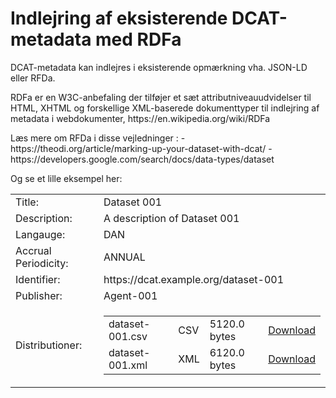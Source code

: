 <!DOCTYPE html>
<html prefix="dct: http://purl.org/dc/terms/
              rdf: http://www.w3.org/1999/02/22-rdf-syntax-ns#
              dcat: http://www.w3.org/ns/dcat#
              foaf: http://xmlns.com/foaf/0.1/">
<body>
<h1>Indlejring af eksisterende DCAT-metadata med RDFa</h1>

<p>DCAT-metadata kan indlejres i eksisterende opmærkning vha. JSON-LD eller RFDa. </p>

<p>RDFa er en W3C-anbefaling der tilføjer et sæt attributniveauudvidelser til HTML, XHTML og forskellige XML-baserede dokumenttyper til indlejring af metadata i webdokumenter, https://en.wikipedia.org/wiki/RDFa</p>
<p>
Læs mere om RFDa i disse vejledninger :
- https://theodi.org/article/marking-up-your-dataset-with-dcat/
- https://developers.google.com/search/docs/data-types/dataset</p>

<p>Og se et lille eksempel her:</p>
<!-- A DATASET --> 
<article about="https://dcat.example.org/dataset-001" typeof="dcat:Dataset">
  <table class="table">
    <tr><td>Title:</td><td property="dc:title">Dataset 001</td></tr>
    <tr><td>Description:</td> <td property="dc:description">A description of Dataset 001</td></tr>
    <tr><td>Langauge:</td> <td property="dc:language" resource="http://publications.europa.eu/resource/dataset/language/DAN">DAN</td></tr>
    <tr><td>Accrual Periodicity:</td> <td property="dcat:accrualPeriodicity" resource="http://publications.europa.eu/resource/authority/frequency/ANNUAL">ANNUAL</td>	  </tr>
    <tr><td>Identifier:</td> <td property="dc:identifier" resource="https://dcat.example.org/dataset-001">https://dcat.example.org/dataset-001</td></tr>
    <tr><td>Publisher:</td> <td property="dc:publisher" resource="https://dcat.example.org/agent-001">Agent-001</td></tr>	  
    <tr><td class="field-label">Distributioner:</td>
	<td><!-- DATASET DISTRIBUTIONS --> 	  
		<table class="table">
			<tr property="dcat:distribution" typeof="dcat:Distribution" resource="https://dcat.example.org/dataset-001.csv">
				<td property="dct:title">dataset-001.csv</td>
				<td property="dcat:format" resource="http://publications.europa.eu/resource/authority/file-type/csv">CSV</td>
				<td property="dcat:byteSize" content="5120.0" datatype="xsd:decimal">5120.0 bytes</td>
				<td><a property="dcat:accessURL" class="btn btn-primary" href="https://dcat.example.org/dataset-001.csv">Download</a>
				</td>
			</tr>
			<tr property="dcat:distribution" typeof="dcat:Distribution" resource="https://dcat.example.org/dataset-001.xml">
				<td property="dct:title">dataset-001.xml</td>
				<td property="dcat:format" resource="http://publications.europa.eu/resource/authority/file-type/xml">XML</td>
				<td property="dcat:byteSize" content="6120.0" datatype="xsd:decimal">6120.0 bytes</td>
				<td><a property="dcat:accessURL" class="btn btn-primary" href="https://dcat.example.org/dataset-001.xml">Download</a>
				</td>
			</tr>
			</table>
			</td>
		</table>
    </dl>
  </article>
  </body>
</html>
